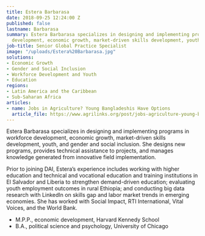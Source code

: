 ```yaml
---
title: Estera Barbarasa
date: 2018-09-25 12:24:00 Z
published: false
lastname: Barbarasa
summary: Estera Barbarasa specializes in designing and implementing programs in workforce
  development, economic growth, market-driven skills development, youth, and gender.
job-title: Senior Global Practice Specialist
image: "/uploads/Estera%20Barbarasa.jpg"
solutions:
- Economic Growth
- Gender and Social Inclusion
- Workforce Development and Youth
- Education
regions:
- Latin America and the Caribbean
- Sub-Saharan Africa
articles:
- name: Jobs in Agriculture? Young Bangladeshis Have Options
  article_file: https://www.agrilinks.org/post/jobs-agriculture-young-bangladeshis-have-options
---
```


Estera Barbarasa specializes in designing and implementing programs in workforce development, economic growth, market-driven skills development, youth, and gender and social inclusion. She designs new programs, provides technical assistance to projects, and manages knowledge generated from innovative field implementation. 

Prior to joining DAI, Estera’s experience includes working with higher education and technical and vocational education and training institutions in El Salvador and Liberia to strengthen demand-driven education; evaluating youth employment outcomes in rural Ethiopia; and conducting big data research with LinkedIn on skills gap and labor market trends in emerging economies. She has worked with Social Impact, RTI International, Vital Voices, and the World Bank.  
 
* M.P.P., economic development, Harvard Kennedy School
* B.A., political science and psychology, University of Chicago